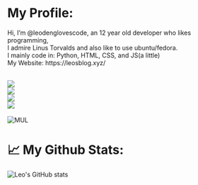<h1>My Profile:</h1>
Hi, I’m @leodenglovescode, an 12 year old developer who likes programming,<br>
I admire Linus Torvalds and also like to use ubuntu/fedora.<br>
I mainly code in: Python, HTML, CSS, and JS(a little)<br>
My Website: https://leosblog.xyz/<br><br>


<img src="https://img.shields.io/badge/So%20WOW-Much%20Fun-yellow"><br>
<img src="https://img.shields.io/badge/dynamic/json?color=3388CC&label=Twitter&query=%24.data.totalSubs&suffix=%20followers&url=https%3A%2F%2Fapi.spencerwoo.com%2Fsubstats%2F%3Fsource%3Dtwitter%26queryKey%3DLeodeng14"><br>
<img src="https://img.shields.io/badge/dynamic/json?color=000000&label=Github&query=%24.data.totalSubs&suffix=%20followers&url=https%3A%2F%2Fapi.spencerwoo.com%2Fsubstats%2F%3Fsource%3Dgithub%26queryKey%3Dleodenglovescode?style=plastic&logo=github"><br>
<img src="https://img.shields.io/badge/dynamic/json?color=ff69b4&label=Bilibili&query=%24.data.totalSubs&suffix=%20followers&url=https%3A%2F%2Fapi.spencerwoo.com%2Fsubstats%2F%3Fsource%3Dbilibili%26queryKey%3D612759517?style=plastic&logo=bilibili"><br><br>
![MUL](https://github-readme-stats.vercel.app/api/top-langs/?username=leodenglovescode&layout=compact&theme=blue-green)



<h1>📈 My Github Stats:</h1>

![Leo's GitHub stats](https://github-readme-stats.vercel.app/api?username=leodenglovescode&show_icons=true&theme=blue-green)

